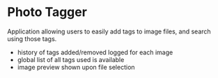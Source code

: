 # Photo Tagger #

Application allowing users to easily add tags to image files, and search using those tags.

- history of tags added/removed logged for each image
- global list of all tags used is available
- image preview shown upon file selection